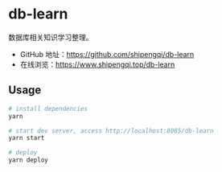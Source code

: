 # db-learn
数据库相关知识学习整理。

- GitHub 地址：https://github.com/shipengqi/db-learn
- 在线浏览：https://www.shipengqi.top/db-learn

## Usage
```sh
# install dependencies
yarn

# start dev server, access http://localhost:8085/db-learn
yarn start

# deploy
yarn deploy
```